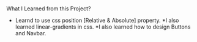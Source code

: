 # 
What I Learned from this Project?
 * Learnd to use css position [Relative & Absolute] property.
 *I also learned linear-gradients in css.
 *I also learned how to design Buttons and Navbar.

